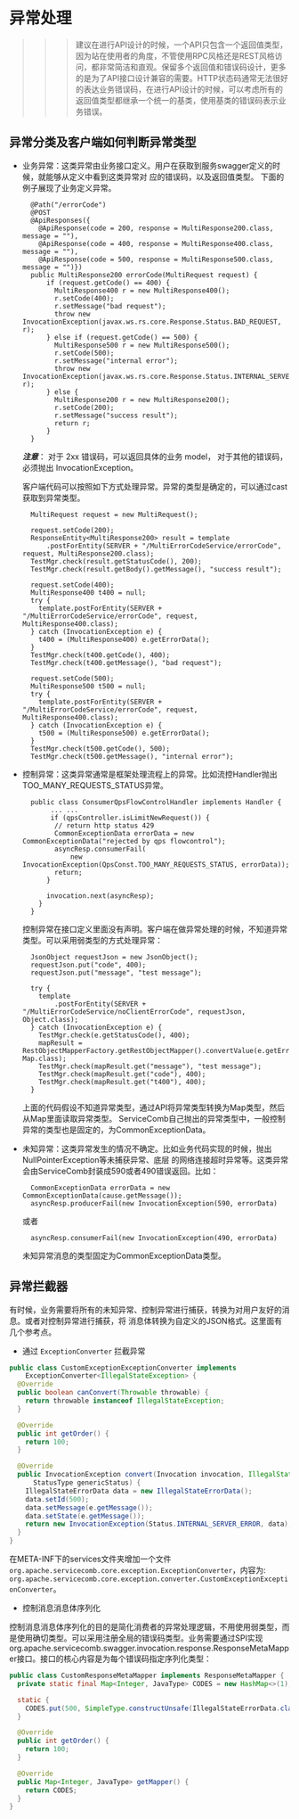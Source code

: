 # 异常处理

>>> 建议在进行API设计的时候，一个API只包含一个返回值类型，因为站在使用者的角度，不管使用RPC风格还是REST风格访问，都非常简洁和直观。保留多个返回值和错误码设计，更多的是为了API接口设计兼容的需要。HTTP状态码通常无法很好的表达业务错误码，在进行API设计的时候，可以考虑所有的返回值类型都继承一个统一的基类，使用基类的错误码表示业务错误。 

## 异常分类及客户端如何判断异常类型

* 业务异常：这类异常由业务接口定义。用户在获取到服务swagger定义的时候，就能够从定义中看到这类异常对
  应的错误码，以及返回值类型。 下面的例子展现了业务定义异常。

        @Path("/errorCode")
        @POST
        @ApiResponses({
          @ApiResponse(code = 200, response = MultiResponse200.class, message = ""),
          @ApiResponse(code = 400, response = MultiResponse400.class, message = ""),
          @ApiResponse(code = 500, response = MultiResponse500.class, message = "")})
        public MultiResponse200 errorCode(MultiRequest request) {
            if (request.getCode() == 400) {
              MultiResponse400 r = new MultiResponse400();
              r.setCode(400);
              r.setMessage("bad request");
              throw new InvocationException(javax.ws.rs.core.Response.Status.BAD_REQUEST, r);
            } else if (request.getCode() == 500) {
              MultiResponse500 r = new MultiResponse500();
              r.setCode(500);
              r.setMessage("internal error");
              throw new InvocationException(javax.ws.rs.core.Response.Status.INTERNAL_SERVER_ERROR, r);
            } else {
              MultiResponse200 r = new MultiResponse200();
              r.setCode(200);
              r.setMessage("success result");
              return r;
            }
        }

  ***注意***： 对于 2xx 错误码，可以返回具体的业务 model， 对于其他的错误码， 
  必须抛出 InvocationException。 

  客户端代码可以按照如下方式处理异常。异常的类型是确定的，可以通过cast获取到异常类型。

        MultiRequest request = new MultiRequest();
    
        request.setCode(200);
        ResponseEntity<MultiResponse200> result = template
            .postForEntity(SERVER + "/MultiErrorCodeService/errorCode", request, MultiResponse200.class);
        TestMgr.check(result.getStatusCode(), 200);
        TestMgr.check(result.getBody().getMessage(), "success result");
    
        request.setCode(400);
        MultiResponse400 t400 = null;
        try {
          template.postForEntity(SERVER + "/MultiErrorCodeService/errorCode", request, MultiResponse400.class);
        } catch (InvocationException e) {
          t400 = (MultiResponse400) e.getErrorData();
        }
        TestMgr.check(t400.getCode(), 400);
        TestMgr.check(t400.getMessage(), "bad request");
    
        request.setCode(500);
        MultiResponse500 t500 = null;
        try {
          template.postForEntity(SERVER + "/MultiErrorCodeService/errorCode", request, MultiResponse400.class);
        } catch (InvocationException e) {
          t500 = (MultiResponse500) e.getErrorData();
        }
        TestMgr.check(t500.getCode(), 500);
        TestMgr.check(t500.getMessage(), "internal error");


* 控制异常：这类异常通常是框架处理流程上的异常。比如流控Handler抛出TOO_MANY_REQUESTS_STATUS异常。

        public class ConsumerQpsFlowControlHandler implements Handler {
             ... ...
             if (qpsController.isLimitNewRequest()) {
              // return http status 429
              CommonExceptionData errorData = new CommonExceptionData("rejected by qps flowcontrol");
              asyncResp.consumerFail(
                  new InvocationException(QpsConst.TOO_MANY_REQUESTS_STATUS, errorData));
              return;
            }
        
            invocation.next(asyncResp);
          }
        }

  控制异常在接口定义里面没有声明。客户端在做异常处理的时候，不知道异常类型。可以采用弱类型的方式处理异常：

        JsonObject requestJson = new JsonObject();
        requestJson.put("code", 400);
        requestJson.put("message", "test message");
    
        try {
          template
              .postForEntity(SERVER + "/MultiErrorCodeService/noClientErrorCode", requestJson, Object.class);
        } catch (InvocationException e) {
          TestMgr.check(e.getStatusCode(), 400);
          mapResult = RestObjectMapperFactory.getRestObjectMapper().convertValue(e.getErrorData(), Map.class);
          TestMgr.check(mapResult.get("message"), "test message");
          TestMgr.check(mapResult.get("code"), 400);
          TestMgr.check(mapResult.get("t400"), 400);
        }

  上面的代码假设不知道异常类型，通过API将异常类型转换为Map类型，然后从Map里面读取异常类型。
  ServiceComb自己抛出的异常类型中，一般控制异常的类型也是固定的，为CommonExceptionData。
  
* 未知异常：这类异常发生的情况不确定。比如业务代码实现的时候，抛出NullPointerException等未捕获异常、底层
  的网络连接超时异常等。这类异常会由ServiceComb封装成590或者490错误返回。比如：

        CommonExceptionData errorData = new CommonExceptionData(cause.getMessage());
        asyncResp.producerFail(new InvocationException(590, errorData)

  或者

        asyncResp.consumerFail(new InvocationException(490, errorData)

  未知异常消息的类型固定为CommonExceptionData类型。


## 异常拦截器

有时候，业务需要将所有的未知异常、控制异常进行捕获，转换为对用户友好的消息。或者对控制异常进行捕获，将
消息体转换为自定义的JSON格式。这里面有几个参考点。

* 通过 `ExceptionConverter` 拦截异常

```java
public class CustomExceptionExceptionConverter implements
    ExceptionConverter<IllegalStateException> {
  @Override
  public boolean canConvert(Throwable throwable) {
    return throwable instanceof IllegalStateException;
  }

  @Override
  public int getOrder() {
    return 100;
  }

  @Override
  public InvocationException convert(Invocation invocation, IllegalStateException e,
      StatusType genericStatus) {
    IllegalStateErrorData data = new IllegalStateErrorData();
    data.setId(500);
    data.setMessage(e.getMessage());
    data.setState(e.getMessage());
    return new InvocationException(Status.INTERNAL_SERVER_ERROR, data);
  }
}
```

在META-INF下的services文件夹增加一个文件 `org.apache.servicecomb.core.exception.ExceptionConverter`，内容为: `org.apache.servicecomb.core.exception.converter.CustomExceptionExceptionConverter`。

* 控制消息消息体序列化

控制消息消息体序列化的目的是简化消费者的异常处理逻辑，不用使用弱类型，而是使用确切类型。可以采用注册全局的错误码类型。业务需要通过SPI实现org.apache.servicecomb.swagger.invocation.response.ResponseMetaMapper接口。接口的核心内容是为每个错误码指定序列化类型：

```java
public class CustomResponseMetaMapper implements ResponseMetaMapper {
  private static final Map<Integer, JavaType> CODES = new HashMap<>(1);

  static {
    CODES.put(500, SimpleType.constructUnsafe(IllegalStateErrorData.class));
  }

  @Override
  public int getOrder() {
    return 100;
  }

  @Override
  public Map<Integer, JavaType> getMapper() {
    return CODES;
  }
}
```

